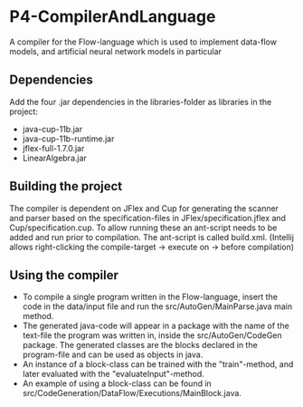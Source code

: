 # P4-CompilerAndLanguage

A compiler for the Flow-language which is used to implement data-flow models, and artificial neural network models in particular

## Dependencies
Add the four .jar dependencies in the libraries-folder as libraries in the project:
- java-cup-11b.jar
- java-cup-11b-runtime.jar
- jflex-full-1.7.0.jar
- LinearAlgebra.jar

## Building the project
The compiler is dependent on JFlex and Cup for generating the scanner and parser based on the specification-files in JFlex/specification.jflex and Cup/specification.cup.
To allow running these an ant-script needs to be added and run prior to compilation. The ant-script is called build.xml. (Intellij allows right-clicking the compile-target -> execute on -> before compilation)

## Using the compiler
- To compile a single program written in the Flow-language, insert the code in the data/input file and run the src/AutoGen/MainParse.java main method.
- The generated java-code will appear in a package with the name of the text-file the program was written in, inside the src/AutoGen/CodeGen package. The generated classes are the blocks declared in the program-file and can be used as objects in java. 
- An instance of a block-class can be trained with the "train"-method, and later evaluated with the "evaluateInput"-method. 
- An example of using a block-class can be found in src/CodeGeneration/DataFlow/Executions/MainBlock.java.


